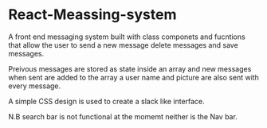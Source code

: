 
# React-Meassing-system

A front end messaging system built with class componets and fucntions that allow the user to 
send a new message delete messages and save messages.

Preivous messages are stored as state inside an array and new messages when sent are added to the array
a user name and picture are also sent with every message.

A simple CSS design is used to create a slack like interface.

N.B search bar is not functional at the momemt neither is the Nav bar. 
